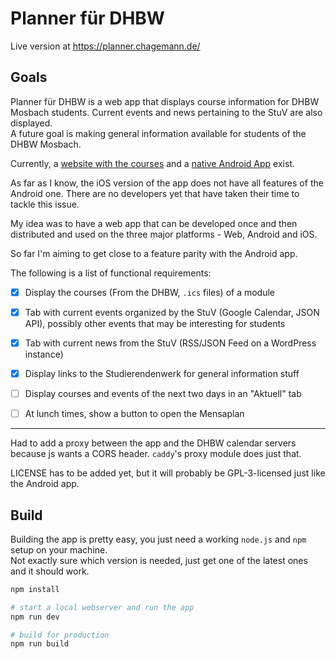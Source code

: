 # Planner für DHBW

Live version at https://planner.chagemann.de/

## Goals
Planner für DHBW is a web app that displays course information for DHBW Mosbach students. Current events and news pertaining to the StuV are also displayed.  
A future goal is making general information available for students of the DHBW Mosbach.

Currently, a [website with the courses](https://stuv-mosbach.de/survival/index.php?main=8&course=inf16b)
and a [native Android App](https://play.google.com/store/apps/details?id=de.stuv_mosbach.stuvapp) exist.

As far as I know, the iOS version of the app does not have all features of the Android one. There
are no developers yet that have taken their time to tackle this issue.

My idea was to have a web app that can be developed once and then distributed and used on the three major
platforms - Web, Android and iOS.

So far I'm aiming to get close to a feature parity with the Android app.

The following is a list of functional requirements:

- [x] Display the courses (From the DHBW, `.ics` files) of a module
- [x] Tab with current events organized by the StuV (Google Calendar, JSON API), possibly other events that may be interesting for students
- [x] Tab with current news from the StuV (RSS/JSON Feed on a WordPress instance)
- [x] Display links to the Studierendenwerk for general information stuff
- [ ] Display courses and events of the next two days in an "Aktuell" tab
- [ ] At lunch times, show a button to open the Mensaplan

 


---
Had to add a proxy between the app and the DHBW calendar servers because js wants a CORS header. `caddy`'s proxy module
does just that.

LICENSE has to be added yet, but it will probably be GPL-3-licensed just like the Android app.

## Build
Building the app is pretty easy, you just need a working `node.js` and `npm` setup on your machine.  
Not exactly sure which version is needed, just get one of the latest ones and it should work.

``` bash
npm install

# start a local webserver and run the app
npm run dev

# build for production
npm run build
```
